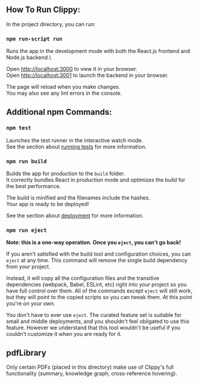 ## How To Run Clippy:

In the project directory, you can run:

### `npm run-script run`

Runs the app in the development mode with both the React.js frontend and Node.js backend.\

Open [http://localhost:3000](http://localhost:3000) to view it in your browser.\
Open [http://localhost:3001](http://localhost:3001) to launch the backend in your browser.

The page will reload when you make changes.\
You may also see any lint errors in the console.

## Additional npm Commands:
### `npm test`

Launches the test runner in the interactive watch mode.\
See the section about [running tests](https://facebook.github.io/create-react-app/docs/running-tests) for more information.

### `npm run build`

Builds the app for production to the `build` folder.\
It correctly bundles React in production mode and optimizes the build for the best performance.

The build is minified and the filenames include the hashes.\
Your app is ready to be deployed!

See the section about [deployment](https://facebook.github.io/create-react-app/docs/deployment) for more information.

### `npm run eject`

**Note: this is a one-way operation. Once you `eject`, you can't go back!**

If you aren't satisfied with the build tool and configuration choices, you can `eject` at any time. This command will remove the single build dependency from your project.

Instead, it will copy all the configuration files and the transitive dependencies (webpack, Babel, ESLint, etc) right into your project so you have full control over them. All of the commands except `eject` will still work, but they will point to the copied scripts so you can tweak them. At this point you're on your own.

You don't have to ever use `eject`. The curated feature set is suitable for small and middle deployments, and you shouldn't feel obligated to use this feature. However we understand that this tool wouldn't be useful if you couldn't customize it when you are ready for it.


## pdfLibrary
Only certain PDFs (placed in this directory) make use of Clippy's full functionality (summary, knowledge graph, cross-reference hovering).
